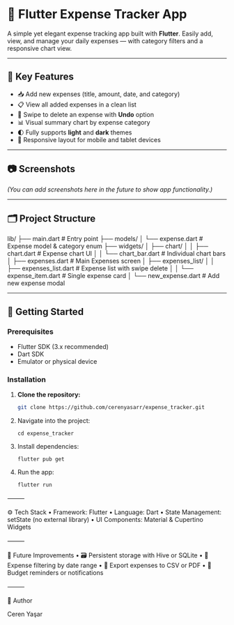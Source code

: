 # 💸 Flutter Expense Tracker App

A simple yet elegant expense tracking app built with **Flutter**. Easily add, view, and manage your daily expenses — with category filters and a responsive chart view.

---

## 🧩 Key Features

- 📥 Add new expenses (title, amount, date, and category)
- 📋 View all added expenses in a clean list
- 🧽 Swipe to delete an expense with **Undo** option
- 📊 Visual summary chart by expense category
- 🌓 Fully supports **light** and **dark** themes
- 📱 Responsive layout for mobile and tablet devices

---

## 📷 Screenshots

*(You can add screenshots here in the future to show app functionality.)*

---

## 🗂️ Project Structure

lib/
├── main.dart                          # Entry point
├── models/
│   └── expense.dart                   # Expense model & category enum
├── widgets/
│   ├── chart/
│   │   ├── chart.dart                 # Expense chart UI
│   │   └── chart_bar.dart             # Individual chart bars
│   ├── expenses.dart                  # Main Expenses screen
│   ├── expenses_list/
│   │   ├── expenses_list.dart         # Expense list with swipe delete
│   │   └── expense_item.dart          # Single expense card
│   └── new_expense.dart              # Add new expense modal


---

## 🚀 Getting Started

### Prerequisites

- Flutter SDK (3.x recommended)  
- Dart SDK  
- Emulator or physical device

### Installation

1. **Clone the repository:**
   ```bash
   git clone https://github.com/cerenyasarr/expense_tracker.git

2.	Navigate into the project:
   
        cd expense_tracker

3.	Install dependencies:

        flutter pub get

4.	Run the app:

        flutter run

 ⸻


⚙️ Tech Stack
	•	Framework: Flutter
	•	Language: Dart
	•	State Management: setState (no external library)
	•	UI Components: Material & Cupertino Widgets

⸻

🔮 Future Improvements
	•	🗃 Persistent storage with Hive or SQLite
	•	🔎 Expense filtering by date range
	•	📄 Export expenses to CSV or PDF
	•	🔔 Budget reminders or notifications

⸻

👤 Author

Ceren Yaşar
